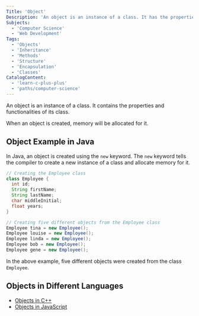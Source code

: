 ```yaml
---
Title: 'Object'
Description: 'An object is an instance of a class. It has the properties and behaviors of its class.'
Subjects:
  - 'Computer Science'
  - 'Web Development'
Tags:
  - 'Objects'
  - 'Inheritance'
  - 'Methods'
  - 'Structure'
  - 'Encapsulation'
  - 'Classes'
CatalogContent:
  - 'learn-c-plus-plus'
  - 'paths/computer-science'
---
```


An object is an instance of a class. It contains the properties and functionalities of its class.

When an object is created, memory will be allocated for it.

## Object Example in Java

In Java, an object is created using the `new` keyword. The `new` keyword tells the compiler to create a new instance of a class and allocate memory for it.

```java
// Creating the Employee class
class Employee {
  int id;
  String firstName;
  String lastName;
  char middleInitial;
  float years;
}

// Creating five different objects from the Employee class
Employee tina = new Employee();
Employee louise = new Employee();
Employee linda = new Employee();
Employee bob = new Employee();
Employee gene = new Employee();
```

In the above example, five different objects were created from the class `Employee`.

## Objects in Different Languages

- [Objects in C++](https://www.codecademy.com/resources/docs/cpp/objects)
- [Objects in JavaScript](https://www.codecademy.com/resources/docs/javascript/objects)
